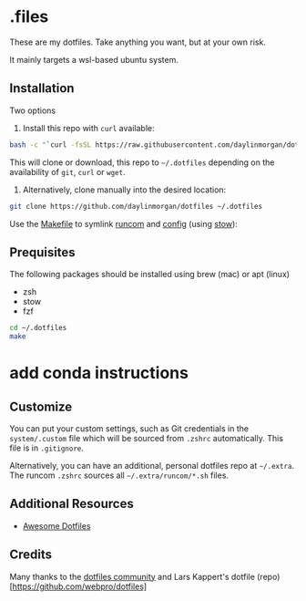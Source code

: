 # .files

These are my dotfiles. Take anything you want, but at your own risk.

It mainly targets a wsl-based ubuntu system. 

## Installation

Two options

1. Install this repo with `curl` available:

```bash
bash -c "`curl -fsSL https://raw.githubusercontent.com/daylinmorgan/dotfiles/main/remote-install.sh`"
```

This will clone or download, this repo to `~/.dotfiles` depending on the availability of `git`, `curl` or `wget`.

1. Alternatively, clone manually into the desired location:

```bash
git clone https://github.com/daylinmorgan/dotfiles ~/.dotfiles
```

Use the [Makefile](./Makefile) to symlink [runcom](./runcom)
and [config](./config) (using [stow](https://www.gnu.org/software/stow/)):

## Prequisites
The following packages should be installed using brew (mac) or apt (linux)
- zsh
- stow
- fzf

```bash
cd ~/.dotfiles
make
```


# add conda instructions


## Customize

You can put your custom settings, such as Git credentials in the `system/.custom` file which will be sourced from
`.zshrc` automatically. This file is in `.gitignore`.

Alternatively, you can have an additional, personal dotfiles repo at `~/.extra`. The runcom `.zshrc` sources all
`~/.extra/runcom/*.sh` files.

## Additional Resources

- [Awesome Dotfiles](https://github.com/webpro/awesome-dotfiles)


## Credits

Many thanks to the [dotfiles community](https://dotfiles.github.io) and Lars Kappert's dotfile (repo)[https://github.com/webpro/dotfiles]